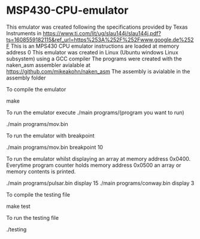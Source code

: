 # MSP430-CPU-emulator
This emulator was created following the specifications provided by Texas Instruments in 
https://www.ti.com/lit/ug/slau144j/slau144j.pdf?ts=1608559182115&ref_url=https%253A%252F%252Fwww.google.de%252F
This is an MPS430 CPU emulator
instructions are loaded at memory address 0
This emulator was created in Linux (Ubuntu windows Linux subsystem) 
using a GCC compiler
The programs were created with the naken_asm assembler avialable at
https://github.com/mikeakohn/naken_asm
The assembly is avialable in the assembly folder

To compile the emulator

make

To run the emulator execute ./main programs/(program you want to run)

./main programs/mov.bin

To run the emulator with breakpoint

./main programs/mov.bin breakpoint 10

To run the emulator whilst displaying an array at memory address 0x0400.
Everytime program counter holds memory address 0x0500 an array or 
memory contents is printed.


./main programs/pulsar.bin display 15
./main programs/conway.bin display 3


To compile the testing file

make test

To run the testing file

./testing
